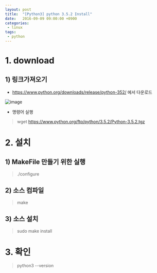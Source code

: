 ```yaml
---
layout: post
title:  "[Python3] python 3.5.2 Install"
date:   2016-09-09 09:00:00 +0900
categories:
 - linux
tags: 
 - python
---
```


# 1. download
## 1) 링크가져오기
- https://www.python.org/downloads/release/python-352/ 에서 다운로드

![image](https://user-images.githubusercontent.com/13219787/61605602-429f3700-ac81-11e9-977c-c51c3fec2572.png)

- 명령어 실행

> wget https://www.python.org/ftp/python/3.5.2/Python-3.5.2.tgz

# 2. 설치
## 1) MakeFile 만들기 위한 실행

> ./configure

## 2) 소스 컴파일

> make

## 3) 소스 설치

> sudo make install

# 3. 확인
> python3 --version


